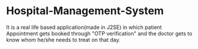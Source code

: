 # Hospital-Management-System
It is a real life based application(made in J2SE) in which patient Appointment gets booked through "OTP verification" and the doctor gets to know whom he/she needs to treat on that day.
